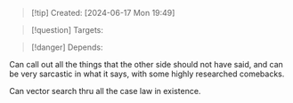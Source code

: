 
>[!tip] Created: [2024-06-17 Mon 19:49]

>[!question] Targets: 

>[!danger] Depends: 

Can call out all the things that the other side should not have said, and can be very sarcastic in what it says, with some highly researched comebacks.

Can vector search thru all the case law in existence.